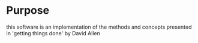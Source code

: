 # Purpose

this software is an implementation of the methods and concepts presented in 'getting things done' by David Allen
